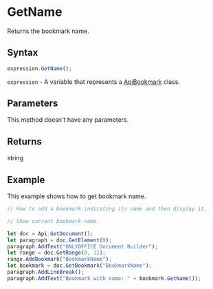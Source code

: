 # GetName

Returns the bookmark name.

## Syntax

```javascript
expression.GetName();
```

`expression` - A variable that represents a [ApiBookmark](../ApiBookmark.md) class.

## Parameters

This method doesn't have any parameters.

## Returns

string

## Example

This example shows how to get bookmark name.

```javascript editor-docx
// How to add a bookmark indicating its name and then display it.

// Show current bookmark name.

let doc = Api.GetDocument();
let paragraph = doc.GetElement(0);
paragraph.AddText("ONLYOFFICE Document Builder");
let range = doc.GetRange(0, 11);
range.AddBookmark("BookmarkName");
let bookmark = doc.GetBookmark("BookmarkName");
paragraph.AddLineBreak();
paragraph.AddText("Bookmark with name: " + bookmark.GetName());

```

